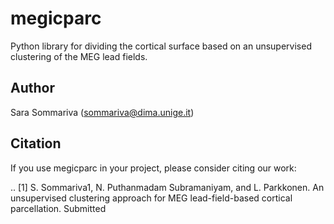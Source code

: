 megicparc
=========
Python library for dividing the cortical surface based on an unsupervised 
clustering of the MEG lead fields.

Author 
------
Sara Sommariva (sommariva@dima.unige.it)

Citation
--------

If you use megicparc in your project, please consider citing our work:

.. [1] S. Sommariva1, N. Puthanmadam Subramaniyam, and L. Parkkonen. An unsupervised clustering approach for MEG
lead-field-based cortical parcellation. Submitted

